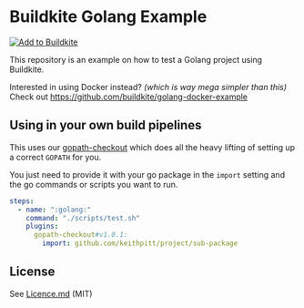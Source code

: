 # Buildkite Golang Example

[![Add to Buildkite](https://buildkite.com/button.svg)](https://buildkite.com/new)

This repository is an example on how to test a Golang project using Buildkite.

Interested in using Docker instead? _(which is way mega simpler than this)_ Check
out https://github.com/buildkite/golang-docker-example

## Using in your own build pipelines

This uses our [gopath-checkout](https://github.com/buildkite-plugins/gopath-checkout-buildkite-plugin) which does all the heavy lifting of setting up a correct `GOPATH` for you.

You just need to provide it with your go package in the `import` setting and the go commands or scripts you want to run.

```yaml
steps:
  - name: ":golang:"
    command: "./scripts/test.sh"
    plugins:
      gopath-checkout#v1.0.1:
        import: github.com/keithpitt/project/sub-package
```

## License

See [Licence.md](Licence.md) (MIT)

